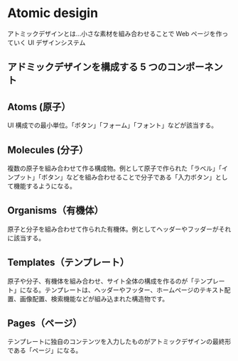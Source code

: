 # Atomic desigin

アトミックデザインとは...小さな素材を組み合わせることで Web ページを作っていく UI デザインシステム

## アドミックデザインを構成する 5 つのコンポーネント

## Atoms (原子）

UI 構成での最小単位。「ボタン」「フォーム」「フォント」などが該当する。

## Molecules (分子）

複数の原子を組み合わせて作る構成物。例として原子で作られた「ラベル」「インプット」「ボタン」などを組み合わせることで分子である「入力ボタン」として機能するようになる。

## Organisms（有機体）

原子と分子を組み合わせて作られた有機体。例としてヘッダーやフッダーがそれに該当する。

## Templates（テンプレート）

原子や分子、有機体を組み合わせ、サイト全体の構成を作るのが「テンプレート」になる。テンプレートは、ヘッダーやフッター、ホームページのテキスト配置、画像配置、検索機能などが組み込まれた構造物です。

## Pages（ページ）

テンプレートに独自のコンテンツを入力したものがアトミックデザインの最終形である「ページ」になる。
